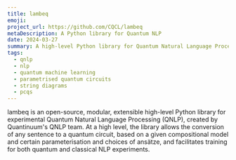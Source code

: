```yaml
---
title: lambeq
emoji:
project_url: https://github.com/CQCL/lambeq
metaDescription: A Python library for Quantum NLP
date: 2024-03-27
summary: A high-level Python library for Quantum Natural Language Processing.
tags:
  - qnlp
  - nlp
  - quantum machine learning
  - parametrised quantum circuits
  - string diagrams
  - pcqs
---
```


lambeq is an open-source, modular, extensible high-level Python library for experimental Quantum Natural Language Processing (QNLP), created by Quantinuum's QNLP team. At a high level, the library allows the conversion of any sentence to a quantum circuit, based on a given compositional model and certain parameterisation and choices of ansätze, and facilitates training for both quantum and classical NLP experiments.
